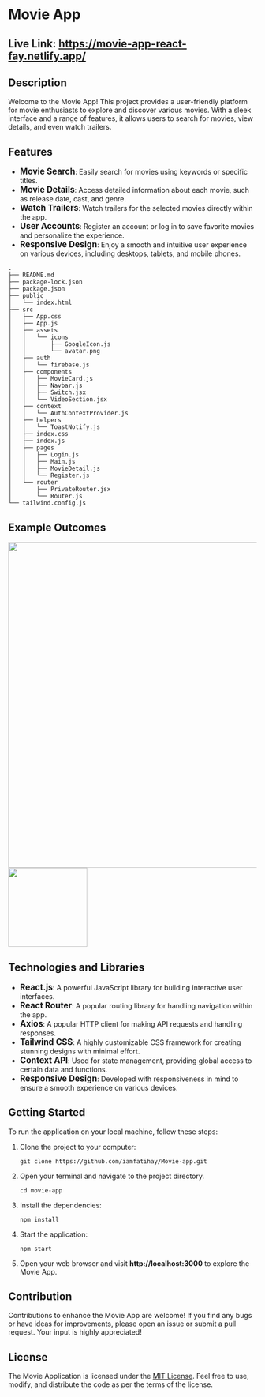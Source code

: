 # Movie App
## Live Link: https://movie-app-react-fay.netlify.app/
## Description
Welcome to the Movie App! This project provides a user-friendly platform for movie enthusiasts to explore and discover various movies. With a sleek interface and a range of features, it allows users to search for movies, view details, and even watch trailers.

## Features
- <span style="font-size: larger;">**Movie Search**</span>: Easily search for movies using keywords or specific titles.
- <span style="font-size: larger;">**Movie Details**</span>: Access detailed information about each movie, such as release date, cast, and genre.
- <span style="font-size: larger;">**Watch Trailers**</span>: Watch trailers for the selected movies directly within the app.
- <span style="font-size: larger;">**User Accounts**</span>: Register an account or log in to save favorite movies and personalize the experience.
- <span style="font-size: larger;">**Responsive Design**</span>: Enjoy a smooth and intuitive user experience on various devices, including desktops, tablets, and mobile phones.


```
.
├── README.md
├── package-lock.json
├── package.json
├── public
│   └── index.html
├── src
│   ├── App.css
│   ├── App.js
│   ├── assets
│   │   └── icons
│   │       ├── GoogleIcon.js
│   │       └── avatar.png
│   ├── auth
│   │   └── firebase.js
│   ├── components
│   │   ├── MovieCard.js
│   │   ├── Navbar.js
│   │   ├── Switch.jsx
│   │   └── VideoSection.jsx
│   ├── context
│   │   └── AuthContextProvider.js
│   ├── helpers
│   │   └── ToastNotify.js
│   ├── index.css
│   ├── index.js
│   ├── pages
│   │   ├── Login.js
│   │   ├── Main.js
│   │   ├── MovieDetail.js
│   │   └── Register.js
│   └── router
│       ├── PrivateRouter.jsx
│       └── Router.js
└── tailwind.config.js
```

## Example Outcomes
<div >
<img width="660px" src="./movieapp.gif"/>
<img width="160px" src="./movieapp1.gif"/>
</div>


## Technologies and Libraries

- <span style="font-size: larger;">**React.js**</span>: A powerful JavaScript library for building interactive user interfaces.
- <span style="font-size: larger;">**React Router**</span>: A popular routing library for handling navigation within the app.
- <span style="font-size: larger;">**Axios**</span>: A popular HTTP client for making API requests and handling responses.
- <span style="font-size: larger;">**Tailwind CSS**</span>: A highly customizable CSS framework for creating stunning designs with minimal effort.
- <span style="font-size: larger;">**Context API**</span>: Used for state management, providing global access to certain data and functions.
- <span style="font-size: larger;">**Responsive Design**</span>: Developed with responsiveness in mind to ensure a smooth experience on various devices.

## Getting Started

To run the application on your local machine, follow these steps:

1. Clone the project to your computer:

   ```
   git clone https://github.com/iamfatihay/Movie-app.git
2. Open your terminal and navigate to the project directory.
   ```
   cd movie-app
3. Install the dependencies:
    ```
    npm install
4. Start the application:
    ```
    npm start
5. Open your web browser and visit  **http://localhost:3000**  to explore the Movie App.

## Contribution

Contributions to enhance the Movie App are welcome! If you find any bugs or have ideas for improvements, please open an issue or submit a pull request. Your input is highly appreciated!

## License

The Movie Application is licensed under the [MIT License](LICENSE). Feel free to use, modify, and distribute the code as per the terms of the license.
